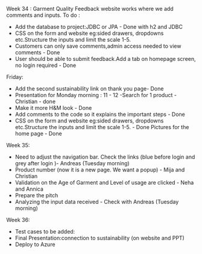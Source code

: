 Week 34 : Garment Quality Feedback website works where we add comments and inputs.
To do :

- Add the database to project:JDBC or JPA - Done with h2 and JDBC
- CSS on the form and website eg:sided drawers, dropdowns etc.Structure the inputs and limit the scale 1-5.
- Customers can only save comments,admin access needed to view comments - Done
- User should be able to submit feedback.Add a tab on homepage screen, no login required - Done

Friday:
- Add the second sustainability link on thank you page- Done
- Presentation for Monday morning : 11 - 12 
  -Search for 1 product - Christian -  done
- Make it more H&M look - Done
- Add comments to the code so it explains the important steps - Done
- CSS on the form and website eg:sided drawers, dropdowns etc.Structure the inputs and limit the scale 1-5. - Done
  Pictures for the home page - Done

Week 35:
- Need to adjust the navigation bar. Check the links (blue before login and grey after login )- Andreas (Tuesday morning)
- Product number (now it is a new page. We want a popup) - Mija and Christian
- Validation on the Age of Garment and Level of usage are clicked - Neha and Annica
- Prepare the pitch 
- Analyzing the input data received - Check with Andreas (Tuesday morning)

  
Week 36:
- Test cases to be added:
- Final Presentation:connection to sustainability (on website and PPT)
- Deploy to Azure 